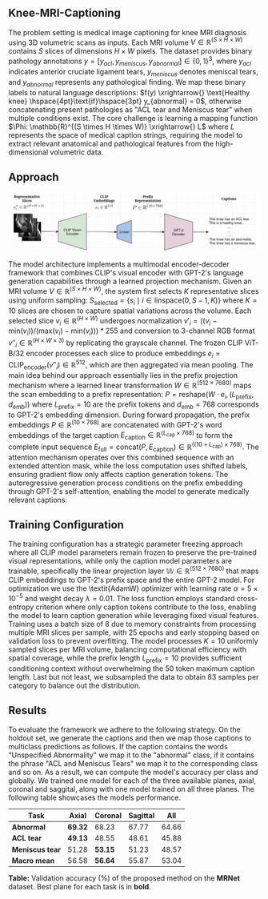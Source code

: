 ## Knee-MRI-Captioning

The problem setting is medical image captioning for knee MRI diagnosis using 3D volumetric scans as inputs. Each MRI volume $V \in \mathbb{R}^{(S \times H \times W)}$ contains $S$ slices of dimensions $H \times W$ pixels. The dataset provides binary pathology annotations $y = [y_{acl}, y_{meniscus}, y_{abnormal}] \in \{0,1\}^3$, where $y_{acl}$ indicates anterior cruciate ligament tears, $y_{meniscus}$ denotes meniscal tears, and $y_{abnormal}$ represents any pathological finding. We map these binary labels to natural language descriptions: $f(y) \xrightarrow{} \text{Healthy knee} \hspace{4pt}\text{if}\hspace{3pt} y_{abnormal} = 0$, otherwise concatenating present pathologies as "ACL tear and Meniscus tear" when multiple conditions exist. The core challenge is learning a mapping function $\Phi: \mathbb{R}^{(S \times H \times W)} \xrightarrow{} L$ where $L$ represents the space of medical caption strings, requiring the model to extract relevant anatomical and pathological features from the high-dimensional volumetric data.

## Approach

![Alt text](captioning_arch.png)

The model architecture implements a multimodal encoder-decoder framework that combines CLIP's visual encoder with GPT-2's language generation capabilities through a learned projection mechanism. Given an MRI volume $V \in \mathbb{R}^{(S \times H \times W)}$, the system first selects $K$ representative slices using uniform sampling: $S_{\text{selected}} = \{s_i \mid i \in \text{linspace}(0, S-1, K)\}$ where $K=10$ slices are chosen to capture spatial variations across the volume. Each selected slice $v_i \in \mathbb{R}^{(H \times W)}$ undergoes normalization $v'_i = ((v_i - \text{min}(v_i))/(\text{max}(v_i) - \text{min}(v_i))) * 255$ and conversion to 3-channel RGB format $v''_i \in \mathbb{R}^{(H \times W \times 3)}$ by replicating the grayscale channel. The frozen CLIP ViT-B/32 encoder processes each slice to produce embeddings $e_i = \text{CLIP}_{\text{encoder}}(v''_i) \in \mathbb{R}^{512}$, which are then aggregated via mean pooling. The main idea behind our approach essentially lies in the prefix projection mechanism where a learned linear transformation $W \in \mathbb{R}^{(512 \times 7680)}$ maps the scan embedding to a prefix representation: $P = \text{reshape}(W · e_i, (L_{\text{prefix}}, d_{\text{emb}}))$ where $L_{\text{prefix}}=10$ are the prefix tokens and $d_{\text{emb}}=768$ corresponds to GPT-2's embedding dimension. During forward propagation, the prefix embeddings $P \in \mathbb{R}^{(10 \times 768)}$ are concatenated with GPT-2's word embeddings of the target caption $E_{\text{caption}} \in \mathbb{R}^{(L_{\text{cap}} \times 768)}$ to form the complete input sequence $E_{\text{full}} = \text{concat}(P, E_{\text{caption}}) \in \mathbb{R}^{((10+L_{\text{cap}}) \times 768)}$. The attention mechanism operates over this combined sequence with an extended attention mask, while the loss computation uses shifted labels, ensuring gradient flow only affects caption generation tokens. The autoregressive generation process conditions on the prefix embedding through GPT-2's self-attention, enabling the model to generate medically relevant captions.

## Training Configuration
The training configuration has a strategic parameter freezing approach where all CLIP model parameters remain frozen to preserve the pre-trained visual representations, while only the caption model parameters are trainable, specifically the linear projection layer $\mathbb{W} \in \mathbb{R}^{(512\times 7680)}$ that maps CLIP embeddings to GPT-2's prefix space and the entire GPT-2 model. For optimization we use the \textit{AdamW} optimizer with learning rate $\alpha = 5\times 10^{-5}$ and weight decay $\lambda = 0.01$. The loss function employs standard cross-entropy criterion where only caption tokens contribute to the loss, enabling the model to learn caption generation while leveraging fixed visual features. Training uses a batch size of 8 due to memory constraints from processing multiple MRI slices per sample, with 25 epochs and early stopping based on validation loss to prevent overfitting. The model processes $K=10$ uniformly sampled slices per MRI volume, balancing computational efficiency with spatial coverage, while the prefix length $L_{\text{prefix}}=10$ provides sufficient conditioning context without overwhelming the 50 token maximum caption length. Last but not least, we subsampled the data to obtain 83 samples per category to balance out the distribution.

## Results
To evaluate the framework we adhere to the following strategy. On the holdout set, we generate the captions and then we map those captions to multiclass predictions as follows. If the caption contains the words "Unspecified Abnormality" we map it to the "abnormal" class, if it contains the phrase "ACL and Meniscus Tears" we map it to the corresponding class and so on. As a result, we can compute the model's accuracy per class and globally. We trained one model for each of the three available planes, axial, coronal and saggital, along with one model trained on all three planes. The following table showcases the models performance.  

| Task           | Axial   | Coronal | Sagittal | All    |
|----------------|---------|---------|----------|--------|
| **Abnormal**   | **69.32** | 68.23  | 67.77    | 64.66 |
| **ACL tear**   | **49.13** | 48.55  | 48.61    | 45.88 |
| **Meniscus tear** | 51.28 | **53.15** | 51.23 | 48.57 |
| **Macro mean** | 56.58  | **56.64** | 55.87    | 53.04 |

**Table:** Validation accuracy (%) of the proposed method on the **MRNet** dataset. Best plane for each task is in **bold**.
